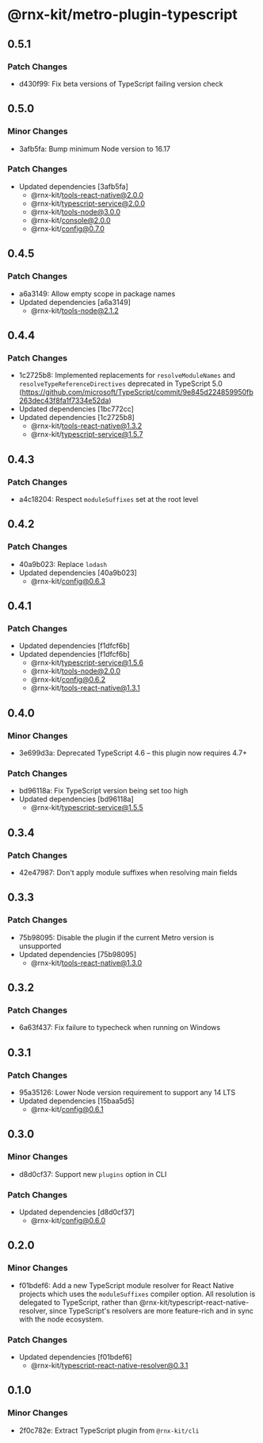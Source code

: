 # @rnx-kit/metro-plugin-typescript

## 0.5.1

### Patch Changes

- d430f99: Fix beta versions of TypeScript failing version check

## 0.5.0

### Minor Changes

- 3afb5fa: Bump minimum Node version to 16.17

### Patch Changes

- Updated dependencies [3afb5fa]
  - @rnx-kit/tools-react-native@2.0.0
  - @rnx-kit/typescript-service@2.0.0
  - @rnx-kit/tools-node@3.0.0
  - @rnx-kit/console@2.0.0
  - @rnx-kit/config@0.7.0

## 0.4.5

### Patch Changes

- a6a3149: Allow empty scope in package names
- Updated dependencies [a6a3149]
  - @rnx-kit/tools-node@2.1.2

## 0.4.4

### Patch Changes

- 1c2725b8: Implemented replacements for `resolveModuleNames` and
  `resolveTypeReferenceDirectives` deprecated in TypeScript 5.0
  (https://github.com/microsoft/TypeScript/commit/9e845d224859950fb263dec43f8fa1f7334e52da)
- Updated dependencies [1bc772cc]
- Updated dependencies [1c2725b8]
  - @rnx-kit/tools-react-native@1.3.2
  - @rnx-kit/typescript-service@1.5.7

## 0.4.3

### Patch Changes

- a4c18204: Respect `moduleSuffixes` set at the root level

## 0.4.2

### Patch Changes

- 40a9b023: Replace `lodash`
- Updated dependencies [40a9b023]
  - @rnx-kit/config@0.6.3

## 0.4.1

### Patch Changes

- Updated dependencies [f1dfcf6b]
- Updated dependencies [f1dfcf6b]
  - @rnx-kit/typescript-service@1.5.6
  - @rnx-kit/tools-node@2.0.0
  - @rnx-kit/config@0.6.2
  - @rnx-kit/tools-react-native@1.3.1

## 0.4.0

### Minor Changes

- 3e699d3a: Deprecated TypeScript 4.6 – this plugin now requires 4.7+

### Patch Changes

- bd96118a: Fix TypeScript version being set too high
- Updated dependencies [bd96118a]
  - @rnx-kit/typescript-service@1.5.5

## 0.3.4

### Patch Changes

- 42e47987: Don't apply module suffixes when resolving main fields

## 0.3.3

### Patch Changes

- 75b98095: Disable the plugin if the current Metro version is unsupported
- Updated dependencies [75b98095]
  - @rnx-kit/tools-react-native@1.3.0

## 0.3.2

### Patch Changes

- 6a63f437: Fix failure to typecheck when running on Windows

## 0.3.1

### Patch Changes

- 95a35126: Lower Node version requirement to support any 14 LTS
- Updated dependencies [15baa5d5]
  - @rnx-kit/config@0.6.1

## 0.3.0

### Minor Changes

- d8d0cf37: Support new `plugins` option in CLI

### Patch Changes

- Updated dependencies [d8d0cf37]
  - @rnx-kit/config@0.6.0

## 0.2.0

### Minor Changes

- f01bdef6: Add a new TypeScript module resolver for React Native projects which
  uses the `moduleSuffixes` compiler option. All resolution is delegated to
  TypeScript, rather than @rnx-kit/typescript-react-native-resolver, since
  TypeScript's resolvers are more feature-rich and in sync with the node
  ecosystem.

### Patch Changes

- Updated dependencies [f01bdef6]
  - @rnx-kit/typescript-react-native-resolver@0.3.1

## 0.1.0

### Minor Changes

- 2f0c782e: Extract TypeScript plugin from `@rnx-kit/cli`
